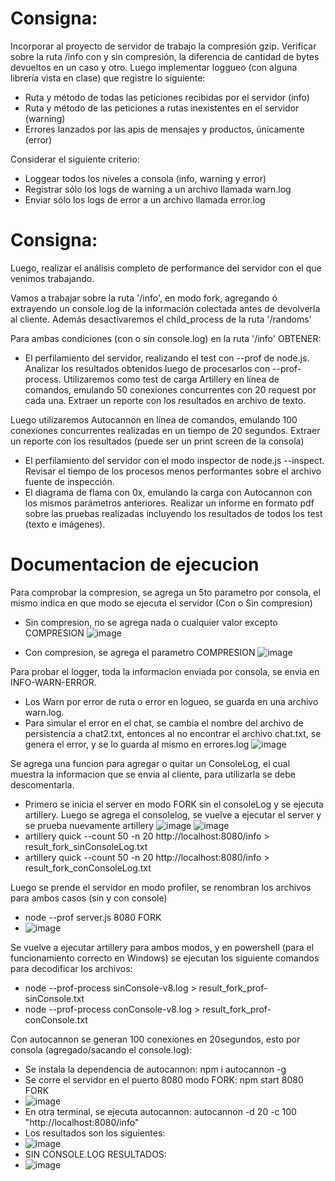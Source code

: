 # Consigna:
Incorporar al proyecto de servidor de trabajo la compresión gzip.
Verificar sobre la ruta /info con y sin compresión, la diferencia de cantidad de bytes devueltos en un caso y otro.
Luego implementar loggueo (con alguna librería vista en clase) que registre lo siguiente:
- Ruta y método de todas las peticiones recibidas por el servidor (info)
- Ruta y método de las peticiones a rutas inexistentes en el servidor (warning)
- Errores lanzados por las apis de mensajes y productos, únicamente (error)

Considerar el siguiente criterio:
- Loggear todos los niveles a consola (info, warning y error)
- Registrar sólo los logs de warning a un archivo llamada warn.log
- Enviar sólo los logs de error a un archivo llamada error.log

# Consigna: 
Luego, realizar el análisis completo de performance del servidor con el que venimos trabajando.

Vamos a trabajar sobre la ruta '/info', en modo fork, agregando ó extrayendo un console.log de la información colectada antes de devolverla al cliente. Además desactivaremos el child_process de la ruta '/randoms'

Para ambas condiciones (con o sin console.log) en la ruta '/info' OBTENER:
- El perfilamiento del servidor, realizando el test con --prof de node.js. Analizar los resultados obtenidos luego de procesarlos con --prof-process. 
Utilizaremos como test de carga Artillery en línea de comandos, emulando 50 conexiones concurrentes con 20 request por cada una. Extraer un reporte con los resultados en archivo de texto.

Luego utilizaremos Autocannon en línea de comandos, emulando 100 conexiones concurrentes realizadas en un tiempo de 20 segundos. Extraer un reporte con los resultados (puede ser un print screen de la consola)
- El perfilamiento del servidor con el modo inspector de node.js --inspect. Revisar el tiempo de los procesos menos performantes sobre el archivo fuente de inspección.
- El diagrama de flama con 0x, emulando la carga con Autocannon con los mismos parámetros anteriores.
Realizar un informe en formato pdf sobre las pruebas realizadas incluyendo los resultados de todos los test (texto e imágenes).

# Documentacion de ejecucion
Para comprobar la compresion, se agrega un 5to parametro por consola, el mismo indica en que modo se ejecuta el servidor (Con o Sin compresion)
- Sin compresion, no se agrega nada o cualquier valor excepto COMPRESION
![image](https://github.com/carlosmbelmonte/repoBackend/blob/main/desafio_LoggerGzip/public/imagen/endpointINFO_sinCompresion.png)

- Con compresion, se agrega el parametro COMPRESION
![image](https://github.com/carlosmbelmonte/repoBackend/blob/main/desafio_LoggerGzip/public/imagen/endpointINFO_conCompresion.png)

Para probar el logger, toda la informacion enviada por consola, se envia en INFO-WARN-ERROR.
- Los Warn por error de ruta o error en logueo, se guarda en una archivo warn.log.
- Para simular el error en el chat, se cambia el nombre del archivo de persistencia a chat2.txt, entonces al no encontrar el archivo chat.txt, se genera el error, y se lo guarda al mismo en errores.log
![image](https://github.com/carlosmbelmonte/repoBackend/blob/main/desafio_LoggerGzip/public/imagen/logger.png)

Se agrega una funcion para agregar o quitar un ConsoleLog, el cual muestra la informacion que se envia al cliente, para utilizarla se debe descomentarla.
- Primero se inicia el server en modo FORK sin el consoleLog y se ejecuta artillery. Luego se agrega el consolelog, se vuelve a ejecutar el server y se prueba nuevamente artillery
![image](https://github.com/carlosmbelmonte/repoBackend/blob/main/desafio_LoggerGzip/public/imagen/consolelogINFO.png)
![image](https://github.com/carlosmbelmonte/repoBackend/blob/main/desafio_LoggerGzip/public/imagen/artillery.png)
- artillery quick --count 50 -n 20 http://localhost:8080/info > result_fork_sinConsoleLog.txt
- artillery quick --count 50 -n 20 http://localhost:8080/info > result_fork_conConsoleLog.txt

Luego se prende el servidor en modo profiler, se renombran los archivos para ambos casos (sin y con console)
- node --prof server.js 8080 FORK
- ![image](https://github.com/carlosmbelmonte/repoBackend/blob/main/desafio_LoggerGzip/public/imagen/modoProfiler.png)

Se vuelve a ejecutar artillery para ambos modos, y en powershell (para el funcionamiento correcto en Windows) se ejecutan los siguiente comandos para decodificar los archivos:
- node --prof-process sinConsole-v8.log > result_fork_prof-sinConsole.txt
- node --prof-process conConsole-v8.log > result_fork_prof-conConsole.txt

Con autocannon se generan 100 conexiones en 20segundos, esto por consola (agregado/sacando el console.log):
- Se instala la dependencia de autocannon: npm i autocannon -g
- Se corre el servidor en el puerto 8080 modo FORK: npm start 8080 FORK
- ![image](https://github.com/carlosmbelmonte/repoBackend/blob/main/desafio_LoggerGzip/public/imagen/autocannon1.png)
- En otra terminal, se ejecuta autocannon: autocannon -d 20 -c 100 "http://localhost:8080/info"
- Los resultados son los siguientes:
- ![image](https://github.com/carlosmbelmonte/repoBackend/blob/main/desafio_LoggerGzip/public/imagen/autocannon2.png)
- SIN CONSOLE.LOG RESULTADOS:
- ![image](https://github.com/carlosmbelmonte/repoBackend/blob/main/desafio_LoggerGzip/public/imagen/autocannon3.png)





